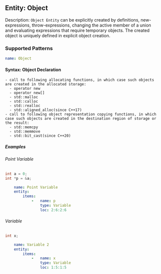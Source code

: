 ## Entity: Object

Description: `Object Entity` can be explicitly created by definitions, new-expressions, throw-expressions, changing the active member of a union and evaluating expressions that require temporary objects. The created object is uniquely defined in explicit object creation.
### Supported Patterns

```yaml
name: Object
```

#### Syntax: Object Declaration
```text
- call to following allocating functions, in which case such objects are created in the allocated storage:
  - operator new
  - operator new[]
  - std::malloc
  - std::calloc
  - std::realloc
  - std::aligned_alloc(since C++17)
- call to following object representation copying functions, in which case such objects are created in the destination region of storage or the result:
  - std::memcpy
  - std::memmove
  - std::bit_cast(since C++20)
```

##### Examples

###### Point Variable
```cpp
int a = 0;
int *p = &a;
```

```yaml
    name: Point Variable
    entity:
        items:
            -   name: p
                type: Variable
                loc: 2:6:2:6
```

###### Variable
```cpp
int x;
```

```yaml
    name: Variable 2
    entity:
        items:
            -   name: x
                type: Variable
                loc: 1:5:1:5
```

